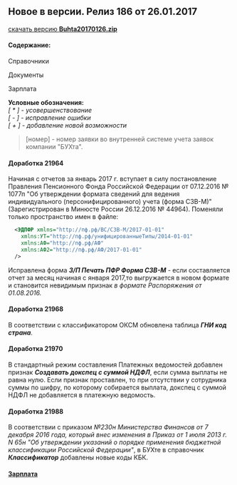 ## Новое в версии. Релиз 186 от 26.01.2017  
   
[скачать версию **Buhta20170126.zip**](Buhta20161226.zip)

#### Содержание:  
 
Справочники  
  
Документы 
  
Зарплата  
   
 **Условные обозначения:**  
 *[ * ] - усовершенствование*    
 *[ - ] - исправление ошибки*  
 *[ + ] - добавление новой возможности*  
  
 >[номер] - номер заявки во внутренней системе учета заявок компании "БУХта".  
 
#### Доработка 21964
Начиная с отчетов за январь 2017 г. вступает в силу постановление Правления Пенсионного Фонда Российской Федерации
от 07.12.2016 № 1077п "Об утверждении формата сведений для ведения индивидуального (персонифицированного) 
учета (форма СЗВ-М)" (Зарегистрирован в Минюсте России 26.12.2016 № 44964). 
Поменяли только пространство имен в файле:
 
```xml
  <ЭДПФР xmlns="http://пф.рф/ВС/СЗВ-М/2017-01-01" 
    xmlns:УТ="http://пф.рф/унифицированныеТипы/2014-01-01" 
    xmlns:АФ="http://пф.рф/АФ" 
    xmlns:АФ2="http://пф.рф/АФ/2017-01-01"
  /> 
```

Исправлена форма **_З/П Печать ПФР Форма СЗВ-М_** - если составляется отчет за месяц начиная с января 2017,то выгружается в новом формате и становится невидимым признак *в формате Распоряжения от 01.08.2016.*


#### Доработка 21968
В соответствии с классификатором ОКСМ обновлена таблица **_ГНИ код страна_**.

#### Доработка 21970
 
В стандартный режим составления Платежных ведомостей добавлен признак **_Создавать докспец с суммой НДФЛ_**, если сумма выплаты не равна нулю. 
Если признак проставлен, то при отсутствии у сотрудника суммы по шифру, 
по которому собирается выплата, докспец с суммой НДФЛ не добавляется в платежную ведомость.

#### Доработка 21988

В соответствии с приказом *№230н Министерства Финансов от 7 декабря 2016 года, который внес изменения в Приказ от 1 июля 2013 г. N 65н "Об утверждении указаний о порядке применения бюджетной классификации Российской Федерации"*, 
в БУХте в справочник **_Классификатор_** добавлены новые коды КБК.

#### [Зарплата](Стандартная_Зарплата.html)